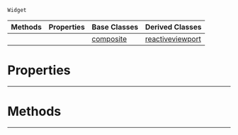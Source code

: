  `Widget`

|Methods|Properties|Base Classes|Derived Classes|
|---|---|---|---|
| | |[composite](https://github.com/PlasmaEngine/PlasmaDocs/blob/master/code_reference/class_reference/composite.markdown)|[reactiveviewport](https://github.com/PlasmaEngine/PlasmaDocs/blob/master/code_reference/class_reference/reactiveviewport.markdown)|


 #  Properties


---  
 #  Methods


---  
 

 